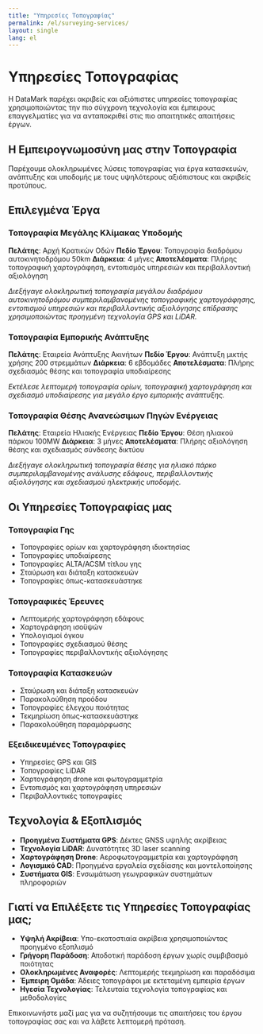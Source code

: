 ```yaml
---
title: "Υπηρεσίες Τοπογραφίας"
permalink: /el/surveying-services/
layout: single
lang: el
---
```


# Υπηρεσίες Τοπογραφίας

Η DataMark παρέχει ακριβείς και αξιόπιστες υπηρεσίες τοπογραφίας χρησιμοποιώντας την πιο σύγχρονη τεχνολογία και έμπειρους επαγγελματίες για να ανταποκριθεί στις πιο απαιτητικές απαιτήσεις έργων.

## Η Εμπειρογνωμοσύνη μας στην Τοπογραφία

Παρέχουμε ολοκληρωμένες λύσεις τοπογραφίας για έργα κατασκευών, ανάπτυξης και υποδομής με τους υψηλότερους αξιόπιστους και ακριβείς προτύπους.

## Επιλεγμένα Έργα

### Τοπογραφία Μεγάλης Κλίμακας Υποδομής
**Πελάτης**: Αρχή Κρατικών Οδών
**Πεδίο Έργου**: Τοπογραφία διαδρόμου αυτοκινητοδρόμου 50km
**Διάρκεια**: 4 μήνες
**Αποτελέσματα**: Πλήρης τοπογραφική χαρτογράφηση, εντοπισμός υπηρεσιών και περιβαλλοντική αξιολόγηση

*Διεξήγαγε ολοκληρωτική τοπογραφία μεγάλου διαδρόμου αυτοκινητοδρόμου συμπεριλαμβανομένης τοπογραφικής χαρτογράφησης, εντοπισμού υπηρεσιών και περιβαλλοντικής αξιολόγησης επίδρασης χρησιμοποιώντας προηγμένη τεχνολογία GPS και LiDAR.*

### Τοπογραφία Εμπορικής Ανάπτυξης
**Πελάτης**: Εταιρεία Ανάπτυξης Ακινήτων
**Πεδίο Έργου**: Ανάπτυξη μικτής χρήσης 200 στρεμμάτων
**Διάρκεια**: 6 εβδομάδες
**Αποτελέσματα**: Πλήρης σχεδιασμός θέσης και τοπογραφία υποδιαίρεσης

*Εκτέλεσε λεπτομερή τοπογραφία ορίων, τοπογραφική χαρτογράφηση και σχεδιασμό υποδιαίρεσης για μεγάλο έργο εμπορικής ανάπτυξης.*

### Τοπογραφία Θέσης Ανανεώσιμων Πηγών Ενέργειας
**Πελάτης**: Εταιρεία Ηλιακής Ενέργειας
**Πεδίο Έργου**: Θέση ηλιακού πάρκου 100MW
**Διάρκεια**: 3 μήνες
**Αποτελέσματα**: Πλήρης αξιολόγηση θέσης και σχεδιασμός σύνδεσης δικτύου

*Διεξήγαγε ολοκληρωτική τοπογραφία θέσης για ηλιακό πάρκο συμπεριλαμβανομένης ανάλυσης εδάφους, περιβαλλοντικής αξιολόγησης και σχεδιασμού ηλεκτρικής υποδομής.*

## Οι Υπηρεσίες Τοπογραφίας μας

### Τοπογραφία Γης
- Τοπογραφίες ορίων και χαρτογράφηση ιδιοκτησίας
- Τοπογραφίες υποδιαίρεσης
- Τοπογραφίες ALTA/ACSM τίτλου γης
- Σταύρωση και διάταξη κατασκευών
- Τοπογραφίες όπως-κατασκευάστηκε

### Τοπογραφικές Έρευνες
- Λεπτομερής χαρτογράφηση εδάφους
- Χαρτογράφηση ισοϋψών
- Υπολογισμοί όγκου
- Τοπογραφίες σχεδιασμού θέσης
- Τοπογραφίες περιβαλλοντικής αξιολόγησης

### Τοπογραφία Κατασκευών
- Σταύρωση και διάταξη κατασκευών
- Παρακολούθηση προόδου
- Τοπογραφίες έλεγχου ποιότητας
- Τεκμηρίωση όπως-κατασκευάστηκε
- Παρακολούθηση παραμόρφωσης

### Εξειδικευμένες Τοπογραφίες
- Υπηρεσίες GPS και GIS
- Τοπογραφίες LiDAR
- Χαρτογράφηση drone και φωτογραμμετρία
- Εντοπισμός και χαρτογράφηση υπηρεσιών
- Περιβαλλοντικές τοπογραφίες

## Τεχνολογία & Εξοπλισμός

- **Προηγμένα Συστήματα GPS**: Δέκτες GNSS υψηλής ακρίβειας
- **Τεχνολογία LiDAR**: Δυνατότητες 3D laser scanning
- **Χαρτογράφηση Drone**: Αεροφωτογραμμετρία και χαρτογράφηση
- **Λογισμικό CAD**: Προηγμένα εργαλεία σχεδίασης και μοντελοποίησης
- **Συστήματα GIS**: Ενσωμάτωση γεωγραφικών συστημάτων πληροφοριών

## Γιατί να Επιλέξετε τις Υπηρεσίες Τοπογραφίας μας;

- **Υψηλή Ακρίβεια**: Υπο-εκατοστιαία ακρίβεια χρησιμοποιώντας προηγμένο εξοπλισμό
- **Γρήγορη Παράδοση**: Αποδοτική παράδοση έργων χωρίς συμβιβασμό ποιότητας
- **Ολοκληρωμένες Αναφορές**: Λεπτομερής τεκμηρίωση και παραδόσιμα
- **Έμπειρη Ομάδα**: Άδειες τοπογράφοι με εκτεταμένη εμπειρία έργων
- **Ηγεσία Τεχνολογίας**: Τελευταία τεχνολογία τοπογραφίας και μεθοδολογίες

Επικοινωνήστε μαζί μας για να συζητήσουμε τις απαιτήσεις του έργου τοπογραφίας σας και να λάβετε λεπτομερή πρόταση. 